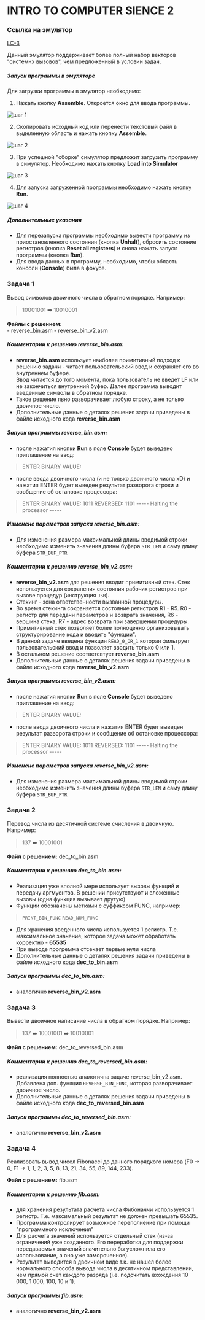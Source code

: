 # INTRO TO COMPUTER SIENCE 2

### Ссылка на эмулятор
[LC-3](https://courses.grainger.illinois.edu/ece220/fa2019/lc3web_old/index.html)

Данный эмулятор поддерживает более полный набор векторов "системнх вызовов", чем предложенный в условии задач.

##### Запуск программы в эмуляторе

Для загрузки программы в эмулятор необходимо:  

1. Нажать кнопку **Assemble**. Откроется окно для ввода программы.

![шаг 1](step1.png)

2. Скопировать исходный код или перенести текстовый файл в выделенную область и нажать кнопку **Assemble**.

![шаг 2](step2.png)

3. При успешной "сборке" симулятор предложит загрузить программу в симулятор. Необходимо нажать кнопку **Load into Simulator**  

![шаг 3](step3.png)

4. Для запуска загруженной программы необходимо нажать кнопку **Run**.

![шаг 4](step4.png)

##### Дополнительные указания

 - Для перезапуска программы необходимо вывести программу из приостановленного состояния (кнопка **Unhalt**), сбросить состояние регистров (кнопка **Reset all registers**) и снова нажать запуск программы (кнопка **Run**).
 - Для ввода данных в программу, необходимо, чтобы область консоли (**Console**) была в фокусе.


### Задача 1

Вывод символов двоичного числа в обратном порядке. Например:

> 10001001 ➡️ 10010001

**Файлы с решением:**  
    - reverse_bin.asm
    - reverse_bin_v2.asm

##### Комментарии к решению reverse_bin.asm:

 - **reverse_bin.asm** использует наиболее примитивный подход к решению задачи - читает пользовательский ввод и сохраняет его во внутреннем буфере.  
 Ввод читается до того момента, пока пользователь не введет LF или не закончиться внутренний буфер. Далее программа выводит введенные символы в обратном порядке.
  - Такое решение явно разворачивает любую строку, а не только двоичное число.
  - Дополнительные данные о деталях решения задачи приведены в файле исходного кода **reverse_bin.asm**

##### Запуск программы reverse_bin.asm:

 - после нажатия кнопки **Run** в поле **Console** будет выведено приглашение на ввод:

> ENTER BINARY VALUE: 

 - после ввода двоичного числа (и не только двоичного числа xD) и нажатия ENTER будет выведен результат разворота строки и сообщение об остановке процессора:

 > ENTER BINARY VALUE: 1011
 > REVERSED: 1101
 > ----- Halting the processor ----- 


##### Изменене параметров запуска reverse_bin.asm:

 - Для изменения размера максимальной длины вводимой строки необходимо изменить значения длины буфера `STR_LEN` и саму длину буфера `STR_BUF_PTR`

 ##### Комментарии к решению reverse_bin_v2.asm:

 - **reverse_bin_v2.asm** для решения вводит примитивный стек. Стек используется для сохранения состояния рабочих регистров при вызове процедур (инструкция `JSR`).
 - Стекинг - зона ответственности вызванной процедуры.
 - Во время стекинга сохраняется состояние регистров R1 - R5. R0 - регистр для передачи параметров и возврата значения, R6 - вершина стека, R7 - адрес возврата при завершении процедуры.
 - Примитивный стек позволяет более полноценно организовывать структурирование кода и вводить "функции".
 - В данной задаче введена функция `READ_0_OR_1` которая фильтрует пользовательский ввод и позволяет вводить только 0 или 1.
 - В остальном решение соответсвтует **reverse_bin.asm**
 - Дополнительные данные о деталях решения задачи приведены в файле исходного кода **reverse_bin_v2.asm**

##### Запуск программы reverse_bin_v2.asm:

 - после нажатия кнопки **Run** в поле **Console** будет выведено приглашение на ввод:

> ENTER BINARY VALUE: 

 - после ввода двоичного числа и нажатия ENTER будет выведен результат разворота строки и сообщение об остановке процессора:

 > ENTER BINARY VALUE: 1011
 > REVERSED: 1101
 > ----- Halting the processor ----- 


##### Изменене параметров запуска reverse_bin_v2.asm:

 - Для изменения размера максимальной длины вводимой строки необходимо изменить значения длины буфера `STR_LEN` и саму длину буфера `STR_BUF_PTR`

### Задача 2

Перевод числа из десятичной системе счисления в двоичную. Например:

> 137 ➡️ 10001001

**Файл с решением:** dec_to_bin.asm

##### Комментарии к решению dec_to_bin.asm:

 - Реализация уже вполной мере использует вызовы функций и передачу аргмуентов. В решении присутствуют и вложенные вызовы (одна функция вызывает другую)
 - Функции обозначены метками с суффиксом FUNC, например:
 > `PRINT_BIN_FUNC`
 > `READ_NUM_FUNC`
 - Для хранения введенного числа используется 1 регистр. Т.е. максимальное значение, которое задача может обработать корректно - **65535**
 - При выводе прогремма отсекает первые нули числа
 - Дополнительные данные о деталях решения задачи приведены в файле исходного кода **dec_to_bin.asm**

##### Запуск программы dec_to_bin.asm:

 - аналогично **reverse_bin_v2.asm**

### Задача 3

Вывести двоичное написание числа в обратном порядке. Например:

> 137 ➡️ 10001001 ➡️ 10010001

**Файл с решением:** dec_to_reversed_bin.asm

##### Комментарии к решению dec_to_reversed_bin.asm:

 - реализация полностью аналогична задаче reverse_bin_v2.asm. Добавлена доп. функция `REVERSE_BIN_FUNC`, которая разворачивает двоичное число.
 - Дополнительные данные о деталях решения задачи приведены в файле исходного кода **dec_to_reversed_bin.asm**

##### Запуск программы dec_to_reversed_bin.asm:

 - аналогично **reverse_bin_v2.asm**

### Задача 4

Реализовать вывод чисел Fibonacci до данного порядкого номера (F0 -> 0, F1 -> 1, 1, 2, 3, 5, 8, 13, 21, 34, 55, 89, 144, 233).

**Файл с решением:** fib.asm

##### Комментарии к решению fib.asm:

 - для хранения результата расчета числа Фибоначчи используется 1 регистр. Т.е. максимальный результат не должен превышать 65535.
 - Программа контролирует возможное переполнение при помощи "программного исключения"
 - Для расчета значений используется отдельный стек (из-за ограничений уже созданного. Его переработка для поддержки передаваемых значений значительно бы усложнила его использование, а оно уже замороченное).
 - Результат выводится в двоичном виде т.к. не нашел более нормального способа вывода числа в десятичном представлении, чем прямой счет каждого разряда (i.e. подсчитать вхождения 10 000, 1 000, 100, 10 и 1).

##### Запуск программы fib.asm:

 - аналогично **reverse_bin_v2.asm**
